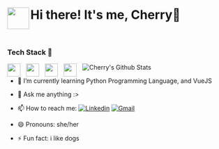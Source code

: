 # <img src="assets/gifs/cool_cat.gif" align="left" width="50px"> Hi there! It's me, Cherry👋
<br/>

### Tech Stack 💪 

<img align="left" width="30px" style="padding-right: 10px;" src="https://cdn.jsdelivr.net/gh/devicons/devicon@latest/icons/laravel/laravel-original.svg"/>
<img align="left" width="30px" style="padding-right: 10px;" src="https://cdn.jsdelivr.net/gh/devicons/devicon@latest/icons/php/php-original.svg"/>
<img align="left" width="30px" style="padding-right: 10px;" src="https://cdn.jsdelivr.net/gh/devicons/devicon/icons/figma/figma-original.svg"/>
<img align="left" width="30px" style="padding-right: 10px;" src="https://cdn.jsdelivr.net/gh/devicons/devicon@latest/icons/java/java-original-wordmark.svg"/>


![Cherry's Github Stats](https://github-readme-stats.vercel.app/api?username=CH3RRYANNE&theme=darcula&show_icons=true)

- 🌱 I’m currently learning Python Programming Language, and VueJS
- 💬 Ask me anything :>
- 📫 How to reach me: [![Linkedin](https://img.shields.io/badge/-LinkedIn-blue?style=flat&logo=Linkedin&logoColor=white)](www.linkedin.com/in/cherry-dagunan)
                        [![Gmail](https://img.shields.io/badge/-Gmail-c14438?style=flat&logo=Gmail&logoColor=white)](mailto:cherryannedagunan@gmail.com)

- 😄 Pronouns: she/her
- ⚡ Fun fact: i like dogs 

